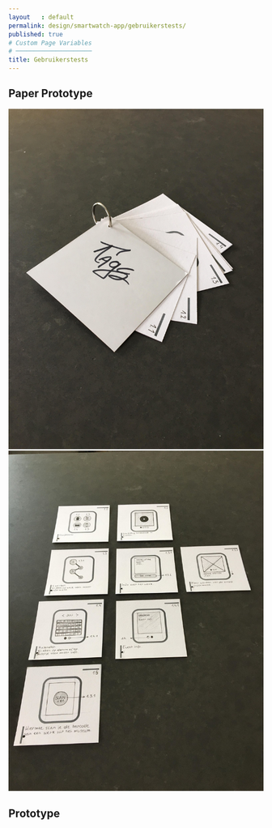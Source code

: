 ```yaml
---
layout   : default
permalink: design/smartwatch-app/gebruikerstests/
published: true
# Custom Page Variables
# ─────────────────────
title: Gebruikerstests
---
```


Paper Prototype
---------------

<img src="../../assets/Images/Proto2.jpg" class="col-4">
<img src="../../assets/Images/Proto.jpg">

Prototype
---------
